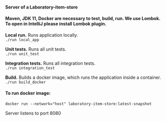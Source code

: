 #### Server of a Laboratory-item-store

#### Maven, JDK 11, Docker are necessary to test, build, run. We use Lombok. To open in IntelliJ please install Lombok plugin.

**Local run.** Runs application locally.<br>
`./run local_app`

**Unit tests.** Runs all unit tests.<br>
`./run unit_test`

**Integration tests.** Runs all integration tests.<br>
`./run integration_test`

**Build.** Builds a docker image, which runs the application inside a container.<br>
`./run build_docker`

#### To run docker image:
`docker run --network="host" laboratory-item-store:latest-snapshot`<br>

Server listens to port 8080
